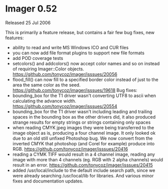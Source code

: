 # Imager 0.52

Released 25 Jul 2006

This is primarily a feature release, but contains a fair few bug fixes, new features:
- ability to read and write MS Windows ICO and CUR files 
- you can now add file format plugins to support new file formats 
- add POD coverage tests 
- setcolors() and addcolors() now accept color names and so on instead of requiring Imager::Color objects. https://github.com/tonycoz/imager/isssues/20056 
- flood_fill() can now fill to a specified border color instead of just to the area the same color as the seed. https://github.com/tonycoz/imager/isssues/19618 Bug fixes: 
- bounding_box for the T1 driver wasn't converting UTF8 to ascii when calculating the advance width. https://github.com/tonycoz/imager/isssues/20554 
- bounding_box for the T1 driver wasn't including leading and trailing spaces in the bounding box as the other drivers did, it also produced strange results for empty strings or strings containing only spaces 
- when reading CMYK jpeg images they were being transferred to the image object as is, producing a four channel image. It only looked ok due to an old still unfixed Photoshop bug. We now convert from the inverted CMYK that photoshop (and Corel for example) produce into RGB. https://github.com/tonycoz/imager/isssues/20416 
- reading a CYMK TIFF would result in a 4 channel image, reading any image with more than 4 channels (eg. RGB with 2 alpha channels) would result in an error. https://github.com/tonycoz/imager/isssues/20415 
- added /usr/local/include to the default include search path, since we were already searching /usr/local/lib for libraries. And various minor fixes and documentation updates.